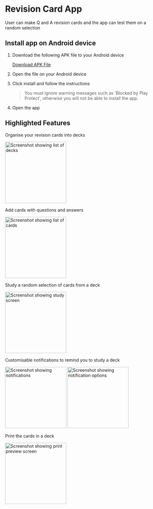# Revision Card App
User can make Q and A revision cards and the app can test them on a random selection

## Install app on Android device
1. Download the following APK file to your Android device

   <a href="https://1drv.ms/u/s!AkwCdeKs07DpjeY9zMTryYN-V2Tomw?e=Ztuys5" title="Download from OneDrive" target="_blank">Download APK File</a>

2. Open the file on your Android device

3. Click install and follow the instructions

   > You must ignore warning messages such as 'Blocked by Play Protect', otherwise you will not be able to install the app.

4. Open the app

## Highlighted Features
Organise your revision cards into decks

<img src="https://qpsquw.am.files.1drv.com/y4m-lOPDiL5gelleaVUL6l4azlcz03N1ue3FwSIje6DUkPQmxzR_4plXPb-W83SoWqaiLUVQF2IHlYd-ArfFjiM_mmpnkSfsihEAc5U0X19bcRY1ctlH8EbelmrzE90Dc1D529v3g8Rxtrp8-K40qdFFTStqSvEkR724HM5mIobsgALiF2BpFwHKZs-CsaGnqwE-puoXQLuSqqg6J-aq9-Rtg?width=1080&height=1920&cropmode=none" alt="Screenshot showing list of decks" width="200">

Add cards with questions and answers

<img src="https://hyvp1q.am.files.1drv.com/y4mziNcieo838ylA83Wq4H91X6TNum49_RKR7b11aXE5lrcp9TaCBX5uuCIBphrnPN3Th3eWouIwMLwb39ypaMaxnKoVvN6bARL2aGggd2IsoBbAyP_xyXwdlj_Zg3E9uN5fibMnMraTNIRAyqfYqBS8OUKUmiw_XMWK9yVIJCc5ZDkHumDklMWf58TycxWzdTnKoNzMPMHcz3b-F0EFHQVyw?width=1080&height=1920&cropmode=none" alt="Screenshot showing list of cards" width="200">

Study a random selection of cards from a deck

<img src="https://lo4a0w.am.files.1drv.com/y4mbFZaMheiZJd78TndaIA_sTh6gD6reb9g1ZKzIabaNl6gT1EdF-8mPe6OjjegmR5tEyDNgZA36ssY_vELTYaVpuzMMhMEOJ-caExnbgbsHgAJkElghLqbcU7vfS7eR-1yB5zGqwIoDUZSn50Ez2jjo5VBsFKlBt24PFh9VZbKZlIryRQL90WtZqC6-9oow6Hztt0rknIrMCpz4aA9L4XgCQ?width=1080&height=1920&cropmode=none" alt="Screenshot showing study screen" width="200">

Customisable notifications to remind you to study a deck

<img src="https://39tfmg.bl.files.1drv.com/y4md6R0Bk_AqtO9CwkI6mD_yyAmuZmB8EEs6oriMAlWECzCGxx4A7LmopYD536DkJJYaT6ikVQJ8KzoATRkwPe-f94DuH15ZQ6Cr5o9QZN1g2aOPbyUPfWDpgPMgQVUVCqclVi5wuxIwZAYxUDkJG7WEr1nPMcO_UNThemk8h1px44w9R9GcNx-0xxXtYY9erDfLGAdsuena9yER2oHU_Rqsg?width=1080&height=1920&cropmode=none" alt="Screenshot showing notifications" width="200">
<img src="https://pktljq.am.files.1drv.com/y4mYMIAXdNvSpgBEwc1Ss2Ae90BJTOfuOk3AaRTo6pcO2wWW-1S496DB_TB3lkzQnAZU75HiBDb5dzgPtr45SWs_w9oKCR-U0f6IZZlUwm4PUbXwRUv-rxyioASbs4cniUWPrLH0dk97gOXP9aHKq85A_X0QoKu45QKathlNXqBA-uFmHwclLw5VYzw3syImpHDeiV1pgrIRzvkcTIUiPcY9Q?width=1080&height=1920&cropmode=none" alt="Screenshot showing notification options" width="200">

Print the cards in a deck

<img src="https://kxlzma.am.files.1drv.com/y4mJyQp2dUtPU0-YQgCCQH4o-NHQxdKtgXTfzAzdjFuj83m-KXUuW2w2R20bYNQdPrtdBoys959zthKJx3XORpOwiUYRhcfNv73J9lb9lBRI1KUTmHwrkyFmqH6NuPWbrlML8IFXwQJ9TAoTaYNONq1DgNToTKE_yUl8uenRPztgkFjJPSBfreiQ5Q63cV0046GGFXYdzTW5C973qTMWRfVAw?width=1080&height=1920&cropmode=none" alt="Screenshot showing print preview screen" width="200">
